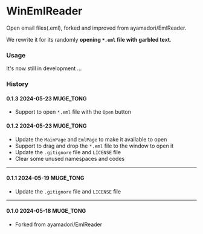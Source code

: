 # WinEmlReader

Open email files(.eml), forked and improved from ayamadori/EmlReader.

We rewrite it for its randomly **opening `*.eml` file with garbled text**.

### Usage

It's now still in development ...

### History

#### 0.1.3  2024-05-23  MUGE_TONG

- Support to open `*.eml` file with the `Open` button

#### 0.1.2	2024-05-23	MUGE_TONG

- Update the `MainPage` and `EmlPage` to make it available to open
- Support to drag and drop the `*.eml` file to the window to open it
- Update the `.gitignore` file and `LICENSE` file
- Clear some unused namespaces and codes

---

#### 0.1.1	2024-05-19	MUGE_TONG

- Update the `.gitignore` file and `LICENSE` file

---

#### 0.1.0	2024-05-18	MUGE_TONG

- Forked from ayamadori/EmlReader
